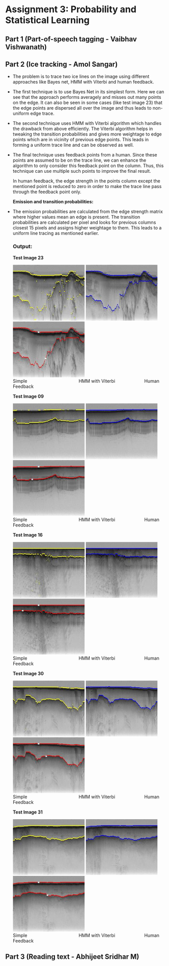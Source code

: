 # Assignment 3: Probability and Statistical Learning

## **Part 1 (Part-of-speech tagging - Vaibhav Vishwanath)** ##
  

## **Part 2 (Ice tracking - Amol Sangar)** ##
- The problem is to trace two ice lines on the image using different approaches like Bayes net, HMM with Viterbi and human feedback.
- The first technique is to use Bayes Net in its simplest form. Here we can see that the approach performs averagely and misses out many points on the edge. It can also be seen in some cases (like test image 23) that the edge points are dispersed all over the image and thus leads to non-uniform edge trace.
- The second technique uses HMM with Viterbi algorithm which handles the drawback from above efficiently. The Viterbi algorithm helps in tweaking the transition probabilities and gives more weightage to edge points which are in vicinity of previous edge points. This leads in forming a uniform trace line and can be observed as well.
- The final technique uses feedback points from a human. Since these points are assumed to be on the trace line, we can enhance the algorithm to only consider this feedback point on the column. Thus, this technique can use multiple such points to improve the final result. 
  
  In human feedback, the edge strength in the points column except the mentioned point is reduced to zero in order to make the trace line pass through the feedback point only.
  
  **Emission and transition probabilities:**
- The emission probabilities are calculated from the edge strength matrix where higher values mean an edge is present. The transition probabilities are calculated per pixel and looks for previous columns closest 15 pixels and assigns higher weightage to them. This leads to a uniform line tracing as mentioned earlier.
    
  ### **Output:** ###
  
  **Test Image 23**

  <img src='https://github.com/amolsangar/iu-coursework/blob/main/EAI/abhmura-asangar-vavish-a3/part2/output/image_23/output_simple.jpg' alt='Output Simple'>
  <img src='https://github.com/amolsangar/iu-coursework/blob/main/EAI/abhmura-asangar-vavish-a3/part2/output/image_23/output_hmm.jpg' alt='Output Image'>
  <img src='https://github.com/amolsangar/iu-coursework/blob/main/EAI/abhmura-asangar-vavish-a3/part2/output/image_23/output_feedback.jpg' alt='Output Image'>
  <br/>
  Simple &emsp;&emsp;&emsp;&emsp;&emsp;&emsp;&emsp;&emsp;&emsp;&emsp;&emsp; HMM with Viterbi &emsp;&emsp;&emsp;&emsp;&emsp;&emsp; Human Feedback
  
  **Test Image 09**
  
  <img src='https://github.com/amolsangar/iu-coursework/blob/main/EAI/abhmura-asangar-vavish-a3/part2/output/image_09/output_simple.jpg' alt='Output Simple'>
  <img src='https://github.com/amolsangar/iu-coursework/blob/main/EAI/abhmura-asangar-vavish-a3/part2/output/image_09/output_hmm.jpg' alt='Output HMM'>
  <img src='https://github.com/amolsangar/iu-coursework/blob/main/EAI/abhmura-asangar-vavish-a3/part2/output/image_09/output_feedback.jpg' alt='Output Human Feedback'>
  <br/>
  Simple &emsp;&emsp;&emsp;&emsp;&emsp;&emsp;&emsp;&emsp;&emsp;&emsp;&emsp; HMM with Viterbi &emsp;&emsp;&emsp;&emsp;&emsp;&emsp; Human Feedback
  
  **Test Image 16**
  
  <img src='https://github.com/amolsangar/iu-coursework/blob/main/EAI/abhmura-asangar-vavish-a3/part2/output/image_16/output_simple.jpg' alt='Output Simple'>
  <img src='https://github.com/amolsangar/iu-coursework/blob/main/EAI/abhmura-asangar-vavish-a3/part2/output/image_16/output_hmm.jpg' alt='Output HMM'>
  <img src='https://github.com/amolsangar/iu-coursework/blob/main/EAI/abhmura-asangar-vavish-a3/part2/output/image_16/output_feedback.jpg' alt='Output Human Feedback'>
  <br/>
  Simple &emsp;&emsp;&emsp;&emsp;&emsp;&emsp;&emsp;&emsp;&emsp;&emsp;&emsp; HMM with Viterbi &emsp;&emsp;&emsp;&emsp;&emsp;&emsp; Human Feedback
  
  **Test Image 30**
  
  <img src='https://github.com/amolsangar/iu-coursework/blob/main/EAI/abhmura-asangar-vavish-a3/part2/output/image_30/output_simple.jpg' alt='Output Simple'>
  <img src='https://github.com/amolsangar/iu-coursework/blob/main/EAI/abhmura-asangar-vavish-a3/part2/output/image_30/output_hmm.jpg' alt='Output HMM'>
  <img src='https://github.com/amolsangar/iu-coursework/blob/main/EAI/abhmura-asangar-vavish-a3/part2/output/image_30/output_feedback.jpg' alt='Output Human Feedback'>
  <br/>
  Simple &emsp;&emsp;&emsp;&emsp;&emsp;&emsp;&emsp;&emsp;&emsp;&emsp;&emsp; HMM with Viterbi &emsp;&emsp;&emsp;&emsp;&emsp;&emsp; Human Feedback
  
  **Test Image 31**
  
  <img src='https://github.com/amolsangar/iu-coursework/blob/main/EAI/abhmura-asangar-vavish-a3/part2/output/image_31/output_simple.jpg' alt='Output Simple'>
  <img src='https://github.com/amolsangar/iu-coursework/blob/main/EAI/abhmura-asangar-vavish-a3/part2/output/image_31/output_hmm.jpg' alt='Output HMM'>
  <img src='https://github.com/amolsangar/iu-coursework/blob/main/EAI/abhmura-asangar-vavish-a3/part2/output/image_31/output_feedback.jpg' alt='Output Human Feedback'>
  <br/>
  Simple &emsp;&emsp;&emsp;&emsp;&emsp;&emsp;&emsp;&emsp;&emsp;&emsp;&emsp; HMM with Viterbi &emsp;&emsp;&emsp;&emsp;&emsp;&emsp; Human Feedback


   
## **Part 3 (Reading text - Abhijeet Sridhar M)** ##
